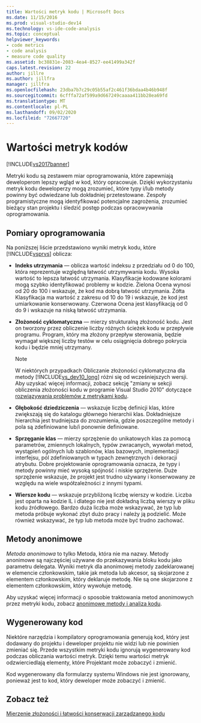 ```yaml
---
title: Wartości metryk kodu | Microsoft Docs
ms.date: 11/15/2016
ms.prod: visual-studio-dev14
ms.technology: vs-ide-code-analysis
ms.topic: conceptual
helpviewer_keywords:
- code metrics
- code analysis
- measure code quality
ms.assetid: bc38831e-2083-4ea4-8527-ee41499a342f
caps.latest.revision: 22
author: jillre
ms.author: jillfra
manager: jillfra
ms.openlocfilehash: 23dba7b7c29c05b55af2c461f36bdaa4b46b948f
ms.sourcegitcommit: 6cfffa72af599a9d667249caaaa411bb28ea69fd
ms.translationtype: MT
ms.contentlocale: pl-PL
ms.lasthandoff: 09/02/2020
ms.locfileid: "72667720"
---
```

# <a name="code-metrics-values"></a>Wartości metryk kodów
[!INCLUDE[vs2017banner](../includes/vs2017banner.md)]

Metryki kodu są zestawem miar oprogramowania, które zapewniają deweloperom lepszy wgląd w kod, który opracowuje. Dzięki wykorzystaniu metryk kodu deweloperzy mogą zrozumieć, które typy i/lub metody powinny być odwiedzane lub dokładniej przetestowane. Zespoły programistyczne mogą identyfikować potencjalne zagrożenia, zrozumieć bieżący stan projektu i śledzić postęp podczas opracowywania oprogramowania.

## <a name="software-measurements"></a>Pomiary oprogramowania
 Na poniższej liście przedstawiono wyniki metryk kodu, które [!INCLUDE[vsprvs](../includes/vsprvs-md.md)] oblicza:

- **Indeks utrzymania** — oblicza wartość indeksu z przedziału od 0 do 100, która reprezentuje względną łatwość utrzymywania kodu. Wysoka wartość to lepsza łatwość utrzymania. Klasyfikacje kodowane kolorami mogą szybko identyfikować problemy w kodzie. Zielona Ocena wynosi od 20 do 100 i wskazuje, że kod ma dobrą łatwość utrzymania. Żółta Klasyfikacja ma wartość z zakresu od 10 do 19 i wskazuje, że kod jest umiarkowanie konserwowany. Czerwona Ocena jest klasyfikacją od 0 do 9 i wskazuje na niską łatwość utrzymania.

- **Złożoność cyklomatyczna** — mierzy strukturalną złożoność kodu. Jest on tworzony przez obliczenie liczby różnych ścieżek kodu w przepływie programu. Program, który ma złożony przepływ sterowania, będzie wymagał większej liczby testów w celu osiągnięcia dobrego pokrycia kodu i będzie mniej utrzymany.

    > [!NOTE]
    > W niektórych przypadkach Obliczanie złożoności cyklomatyczna dla metody [!INCLUDE[vs_dev10_long](../includes/vs-dev10-long-md.md)] różni się od wcześniejszych wersji. Aby uzyskać więcej informacji, zobacz sekcję "zmiany w sekcji obliczenia złożoności kodu w programie Visual Studio 2010" dotyczące [rozwiązywania problemów z metrykami kodu](../code-quality/troubleshooting-code-metrics-issues.md).

- **Głębokość dziedziczenia** — wskazuje liczbę definicji klas, które zwiększają się do katalogu głównego hierarchii klas. Dokładniejsze hierarchia jest trudniejsza do zrozumienia, gdzie poszczególne metody i pola są zdefiniowane lub/i ponownie definiowane.

- **Sprzęganie klas** — mierzy sprzężenie do unikatowych klas za pomocą parametrów, zmiennych lokalnych, typów zwracanych, wywołań metod, wystąpień ogólnych lub szablonów, klas bazowych, implementacji interfejsu, pól zdefiniowanych w typach zewnętrznych i dekoracji atrybutu. Dobre projektowanie oprogramowania oznacza, że typy i metody powinny mieć wysoką spójność i niskie sprzężenie. Duże sprzężenie wskazuje, że projekt jest trudno używany i konserwowany ze względu na wiele współzależności z innymi typami.

- **Wiersze kodu** — wskazuje przybliżoną liczbę wierszy w kodzie. Liczba jest oparta na kodzie IL i dlatego nie jest dokładną liczbą wierszy w pliku kodu źródłowego. Bardzo duża liczba może wskazywać, że typ lub metoda próbuje wykonać zbyt dużo pracy i należy ją podzielić. Może również wskazywać, że typ lub metoda może być trudno zachować.

## <a name="anonymous-methods"></a>Metody anonimowe
 *Metoda anonimowa* to tylko Metoda, która nie ma nazwy. Metody anonimowe są najczęściej używane do przekazywania bloku kodu jako parametru delegata. Wyniki metryk dla anonimowej metody zadeklarowanej w elemencie członkowskim, takie jak metoda lub akcesor, są skojarzone z elementem członkowskim, który deklaruje metodę. Nie są one skojarzone z elementem członkowskim, który wywołuje metodę.

 Aby uzyskać więcej informacji o sposobie traktowania metod anonimowych przez metryki kodu, zobacz [anonimowe metody i analiza kodu](../code-quality/anonymous-methods-and-code-analysis.md).

## <a name="generated-code"></a>Wygenerowany kod
 Niektóre narzędzia i kompilatory oprogramowania generują kod, który jest dodawany do projektu i deweloper projektu nie widzi lub nie powinien zmieniać się. Przede wszystkim metryki kodu ignorują wygenerowany kod podczas obliczania wartości metryk. Dzięki temu wartości metryk odzwierciedlają elementy, które Projektant może zobaczyć i zmienić.

 Kod wygenerowany dla formularzy systemu Windows nie jest ignorowany, ponieważ jest to kod, który deweloper może zobaczyć i zmienić.

## <a name="see-also"></a>Zobacz też
 [Mierzenie złożoności i łatwości konserwacji zarządzanego kodu](../code-quality/measuring-complexity-and-maintainability-of-managed-code.md)
